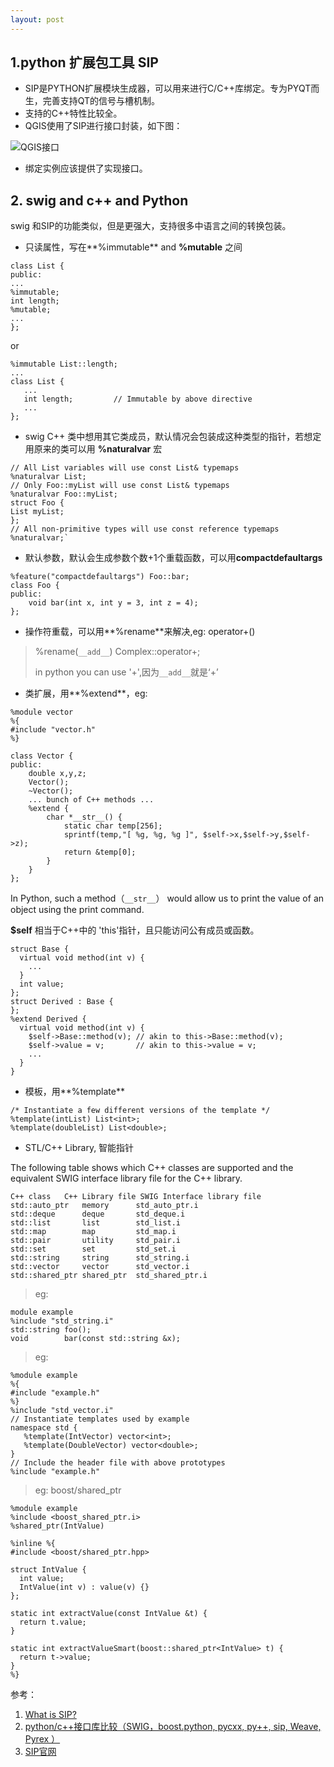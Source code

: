 ```yaml
---
layout: post
---
```


## 1.python 扩展包工具 SIP

+ SIP是PYTHON扩展模块生成器，可以用来进行C/C++库绑定。专为PYQT而生，完善支持QT的信号与槽机制。
+ 支持的C++特性比较全。
+ QGIS使用了SIP进行接口封装，如下图：

![QGIS接口]({{site.url}}/assets/2018-03-21/qgis-python.png)

+ 绑定实例应该提供了实现接口。


## 2. swig and c++ and Python

swig 和SIP的功能类似，但是更强大，支持很多中语言之间的转换包装。

+ 只读属性，写在**%immutable** and **%mutable** 之间
>
	class List {
	public:
	...
	%immutable;
	int length;
	%mutable;
	...
	};

or
>
	%immutable List::length;
	...
	class List {
	   ...
	   int length;         // Immutable by above directive
	   ...
	};

+ swig C++ 类中想用其它类成员，默认情况会包装成这种类型的指针，若想定用原来的类可以用 **%naturalvar** 宏
>
	// All List variables will use const List& typemaps
	%naturalvar List;
	// Only Foo::myList will use const List& typemaps
	%naturalvar Foo::myList;
	struct Foo {
  	List myList;
	};
	// All non-primitive types will use const reference typemaps
	%naturalvar;`

+ 默认参数，默认会生成参数个数+1个重载函数，可以用**compactdefaultargs**
>
	%feature("compactdefaultargs") Foo::bar;
	class Foo {
	public:
	    void bar(int x, int y = 3, int z = 4);
	};

+ 操作符重载，可以用**%rename**来解决,eg: operator+()
>%rename(`__add__`) Complex::operator+;
>
>in python you can use '+',因为`__add__`就是‘+’


+ 类扩展，用**%extend**，eg:
> 
	%module vector
	%{
	#include "vector.h"
	%}
> 	
	class Vector {
	public:
		double x,y,z;
		Vector();
		~Vector();
		... bunch of C++ methods ...
		%extend {
			char *__str__() {
				static char temp[256];
				sprintf(temp,"[ %g, %g, %g ]", $self->x,$self->y,$self->z);
				return &temp[0];
			}
		}
	};
 In Python, such a method（`__str__`） would allow us to print the value of an object using the print command. 
> 
 **$self** 相当于C++中的 'this'指针，且只能访问公有成员或函数。
>	
	struct Base {
	  virtual void method(int v) {
	    ...
	  }
	  int value;
	};
	struct Derived : Base {
	};
	%extend Derived {
	  virtual void method(int v) {
	    $self->Base::method(v); // akin to this->Base::method(v);
	    $self->value = v;       // akin to this->value = v;
	    ...
	  }
	}

+ 模板，用**%template**
> 
	/* Instantiate a few different versions of the template */
	%template(intList) List<int>;
	%template(doubleList) List<double>;

+ STL/C++ Library, 智能指针
> 
The following table shows which C++ classes are supported and the equivalent SWIG interface library file for the C++ library. 

	C++ class 	C++ Library file SWIG Interface library file 
	std::auto_ptr 	memory 		std_auto_ptr.i 
	std::deque 		deque 		std_deque.i 
	std::list 		list 		std_list.i 
	std::map 		map 		std_map.i 
	std::pair 		utility 	std_pair.i 
	std::set 		set 		std_set.i 
	std::string 	string 		std_string.i 
	std::vector 	vector 		std_vector.i 
	std::shared_ptr shared_ptr 	std_shared_ptr.i 


> eg:
> 
	module example
	%include "std_string.i"
	std::string foo();
	void        bar(const std::string &x);

> eg:
> 
	%module example
	%{
	#include "example.h"
	%}	
	%include "std_vector.i"
	// Instantiate templates used by example
	namespace std {
	   %template(IntVector) vector<int>;
	   %template(DoubleVector) vector<double>;
	}	
	// Include the header file with above prototypes
	%include "example.h"

> eg: boost/shared_ptr
> 
	%module example
	%include <boost_shared_ptr.i>
	%shared_ptr(IntValue)
>	
	%inline %{
	#include <boost/shared_ptr.hpp>
>	
	struct IntValue {
	  int value;
	  IntValue(int v) : value(v) {}
	};
>	
	static int extractValue(const IntValue &t) {
	  return t.value;
	}
>	
	static int extractValueSmart(boost::shared_ptr<IntValue> t) {
	  return t->value;
	}
	%}

参考：

1. [What is SIP?](https://pypi.python.org/pypi/SIP)
2. [ python/c++接口库比较（SWIG，boost.python, pycxx, py++, sip, Weave, Pyrex ）]( https://blog.csdn.net/LaineGates/article/details/19565823)
3. [SIP官网](https://www.riverbankcomputing.com/software/sip/intro)



